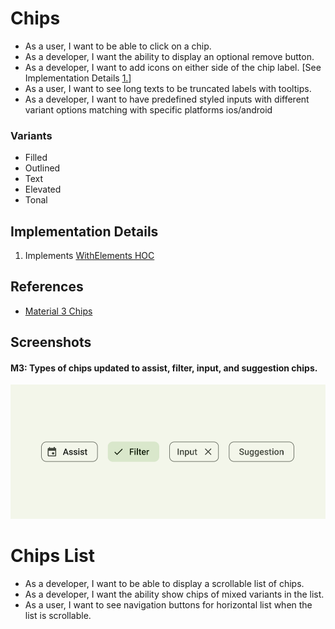 # Chips
- As a user, I want to be able to click on a chip.
- As a developer, I want the ability to display an optional remove button.
- As a developer, I want to add icons on either side of the chip label. [See Implementation Details [1.](#implementation-details)]
- As a user, I want to see long texts to be truncated labels with tooltips.
- As a developer, I want to have predefined styled inputs with different variant options matching with specific platforms ios/android

### Variants
- Filled
- Outlined
- Text
- Elevated
- Tonal

## Implementation Details
1. Implements [WithElements HOC](./HOC/WithElements.md)

## References
- [Material 3 Chips](https://m3.material.io/components/chips/overview)

## Screenshots
#### M3: Types of chips updated to assist, filter, input, and suggestion chips.
![M3: Types of chips updated to assist, filter, input, and suggestion chips](./assets/m3.chips.png)

# Chips List
- As a developer, I want to be able to display a scrollable list of chips.
- As a developer, I want the ability show chips of mixed variants in the list.
- As a user, I want to see navigation buttons for horizontal list when the list is scrollable.